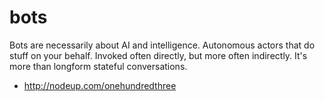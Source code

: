 # bots

Bots are necessarily about AI and intelligence. Autonomous actors that do stuff
on your behalf. Invoked often directly, but more often indirectly. It's more
than longform stateful conversations.

- http://nodeup.com/onehundredthree

